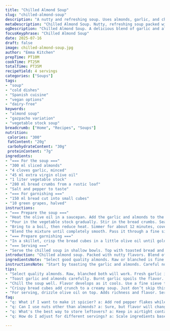 ```yaml
---
title: "Chilled Almond Soup"
slug: "chilled-almond-soup"
description: "A nutty and refreshing soup. Uses almonds, garlic, and chicken broth. No dairy. Garnished with bread and grapes. A variation on traditional gazpacho."
metaDescription: "Chilled Almond Soup. Nutty, refreshing soup packed with flavor. Perfect for warm days and easy to prepare with few ingredients."
ogDescription: "Chilled Almond Soup. A delicious blend of garlic and almonds, served cold with a crunchy topping of toasted bread and sweet grapes."
focusKeyphrase: "Chilled Almond Soup"
date: 2025-07-16
draft: false
image: chilled-almond-soup.jpg
author: "Emma Kitchen"
prepTime: PT10M
cookTime: PT25M
totalTime: PT35M
recipeYield: 4 servings
categories: ["Soups"]
tags:
- "soup"
- "cold dishes"
- "Spanish cuisine"
- "vegan options"
- "dairy-free"
keywords:
- "almond soup"
- "gazpacho variation"
- "vegetable stock soup"
breadcrumb: ["Home", "Recipes", "Soups"]
nutrition: 
 calories: "300"
 fatContent: "20g"
 carbohydrateContent: "30g"
 proteinContent: "7g"
ingredients:
- "=== For the soup ==="
- "300 ml sliced almonds"
- "4 cloves garlic, minced"
- "45 ml extra virgin olive oil"
- "1 liter vegetable stock"
- "280 ml bread crumbs from a rustic loaf"
- "Salt and pepper to taste"
- "=== For garnishing ==="
- "150 ml bread cut into small cubes"
- "10 green grapes, halved"
instructions:
- "=== Prepare the soup ==="
- "Heat the olive oil in a saucepan. Add the garlic and almonds to the oil. Toast until fragrant, about 3-4 minutes."
- "Pour in the vegetable stock gradually. Stir in the bread crumbs. Season with salt and pepper."
- "Bring to a boil, then reduce heat. Simmer for about 12 minutes, covered, stirring occasionally."
- "Blend the mixture until completely smooth. Pass it through a fine sieve. Chill in the refrigerator."
- "=== Prepare garnishing ==="
- "In a skillet, crisp the bread cubes in a little olive oil until golden. Sprinkle with a bit of salt."
- "=== Serving ==="
- "Serve the chilled soup in shallow bowls. Top with toasted bread and halved grapes. Drizzle some olive oil on top."
introduction: "Chilled almond soup. Packed with nutty flavors. Blend of garlic and almonds. Refreshing, served cold. Comes with a crunchy topping. Great for warm days. Easy to prepare with just a few ingredients."
ingredientsNote: "Select good quality almonds. Raw or blanched is fine. The garlic should be fresh. Use good vegetable stock for depth. Bread should be rustic for better texture. Choose ripe grapes for sweetness."
instructionsNote: "Start by toasting the garlic and almonds. Careful not to burn. Add stock once fragrant. Simmer while stirring occasionally. Blend until smooth. Chilling is essential for flavor development. Crispy bread adds crunch. Serve immediately for freshness."
tips:
- "Select quality almonds. Raw, blanched both will work. Fresh garlic is a must. Good vegetable stock makes a difference. Adds depth to soup. Choose rustic bread for texture. Always chop bread into small cubes."
- "Toast garlic and almonds carefully. Burnt garlic spoils the flavor. Almonds should be fragrant. Then, add stock slowly. Stir often. Simmer while ensuring nothing sticks to bottom of pan."
- "Chill the soup well. Flavor develops as it cools. Use a fine sieve to strain the mixture. Fluidity is key. Smooth soup and cold taste, essential for enjoyment."
- "Crispy bread cubes add crunch to a creamy soup. Just don’t skip this step. Salt the cubes after crisping. Ripe grapes for topping, sweetness is nice."
- "For serving, drizzle olive oil on top. Adds richness and flavor. Serve in shallow bowls to appreciate presentation. Enjoy it all, but don't let soup warm up."
faq:
- "q: What if I want to make it spicier? a: Add red pepper flakes while simmering. Can also use cayenne. Spice to taste, precautions needed."
- "q: Can I use nuts other than almonds? a: Sure, but flavor will change. Cashews or hazelnuts are options. Adjust garlic for stronger aromas."
- "q: What's the best way to store leftovers? a: Keep in airtight container in fridge. Lasts 2-3 days. Can also freeze but texture may change."
- "q: How do I adjust for different servings? a: Scale ingredients based on your needs. Keep ratios similar. More almond means richer flavor."

---
```

